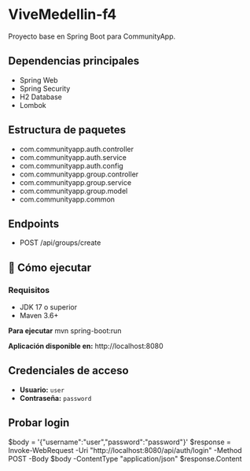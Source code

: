 # ViveMedellin-f4

Proyecto base en Spring Boot para CommunityApp.

## Dependencias principales
- Spring Web
- Spring Security
- H2 Database
- Lombok

## Estructura de paquetes
- com.communityapp.auth.controller
- com.communityapp.auth.service
- com.communityapp.auth.config
- com.communityapp.group.controller
- com.communityapp.group.service
- com.communityapp.group.model
- com.communityapp.common


## Endpoints
- POST /api/groups/create

## 🚀 Cómo ejecutar

### Requisitos
- JDK 17 o superior
- Maven 3.6+



**Para ejecutar**
mvn spring-boot:run


**Aplicación disponible en:** http://localhost:8080


##  Credenciales de acceso
- **Usuario:** `user`
- **Contraseña:** `password`

## Probar login

$body = '{"username":"user","password":"password"}'
$response = Invoke-WebRequest -Uri "http://localhost:8080/api/auth/login" -Method POST -Body $body -ContentType "application/json"
$response.Content





